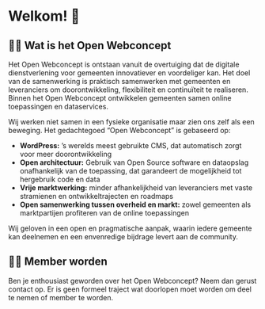 
# Welkom! 👋

## 🙋‍♀️ Wat is het Open Webconcept
Het Open Webconcept is ontstaan vanuit de overtuiging dat de digitale dienstverlening voor gemeenten innovatiever en voordeliger kan.
Het doel van de samenwerking is praktisch samenwerken met gemeenten en leveranciers om doorontwikkeling, flexibiliteit en continuïteit te realiseren.
Binnen het Open Webconcept ontwikkelen gemeenten samen online toepassingen en dataservices.

Wij werken niet samen in een fysieke organisatie maar zien ons zelf als een beweging. Het gedachtegoed “Open Webconcept” is gebaseerd op:

- **WordPress:** ’s werelds meest gebruikte CMS, dat automatisch zorgt voor meer doorontwikkeling
- **Open architectuur:** Gebruik van Open Source software en dataopslag onafhankelijk van de toepassing, dat garandeert de mogelijkheid tot hergebruik code en data
- **Vrije marktwerking:** minder afhankelijkheid van leveranciers met vaste stramienen en ontwikkeltrajecten en roadmaps
- **Open samenwerking tussen overheid en markt:** zowel gemeenten als marktpartijen profiteren van de online toepassingen

Wij geloven in een open en pragmatische aanpak, waarin iedere gemeente kan deelnemen en een envenredige bijdrage levert aan de community.

## 👩‍💻 Member worden
Ben je enthousiast geworden over het Open Webconcept? Neem dan gerust contact op. Er is geen formeel traject wat doorlopen moet worden om deel te nemen of member te worden. 
